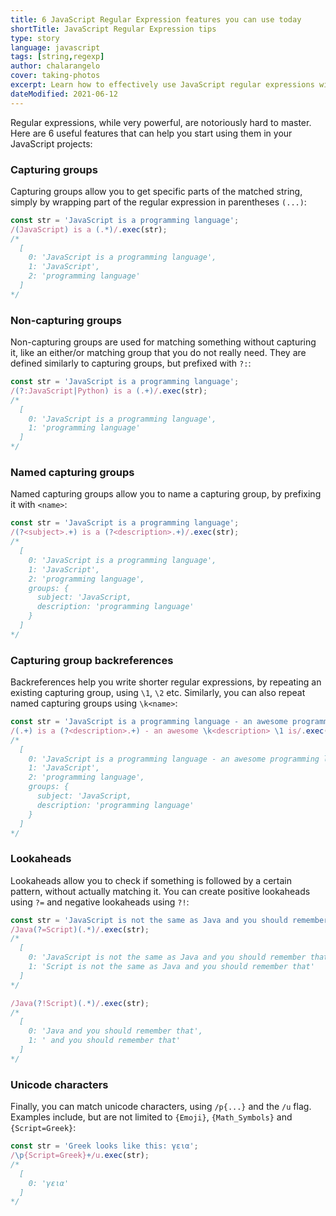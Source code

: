```yaml
---
title: 6 JavaScript Regular Expression features you can use today
shortTitle: JavaScript Regular Expression tips
type: story
language: javascript
tags: [string,regexp]
author: chalarangelo
cover: taking-photos
excerpt: Learn how to effectively use JavaScript regular expressions with these 6 powerful features.
dateModified: 2021-06-12
---
```


Regular expressions, while very powerful, are notoriously hard to master. Here are 6 useful features that can help you start using them in your JavaScript projects:

### Capturing groups

Capturing groups allow you to get specific parts of the matched string, simply by wrapping part of the regular expression in parentheses `(...)`:

```js
const str = 'JavaScript is a programming language';
/(JavaScript) is a (.*)/.exec(str);
/*
  [
    0: 'JavaScript is a programming language',
    1: 'JavaScript',
    2: 'programming language'
  ]
*/
```

### Non-capturing groups

Non-capturing groups are used for matching something without capturing it, like an either/or matching group that you do not really need. They are defined similarly to capturing groups, but prefixed with `?:`:

```js
const str = 'JavaScript is a programming language';
/(?:JavaScript|Python) is a (.+)/.exec(str);
/*
  [
    0: 'JavaScript is a programming language',
    1: 'programming language'
  ]
*/
```

### Named capturing groups

Named capturing groups allow you to name a capturing group, by prefixing it with `<name>`:

```js
const str = 'JavaScript is a programming language';
/(?<subject>.+) is a (?<description>.+)/.exec(str);
/*
  [
    0: 'JavaScript is a programming language',
    1: 'JavaScript',
    2: 'programming language',
    groups: {
      subject: 'JavaScript,
      description: 'programming language'
    }
  ]
*/
```

### Capturing group backreferences

Backreferences help you write shorter regular expressions, by repeating an existing capturing group, using `\1`, `\2` etc. Similarly, you can also repeat named capturing groups using `\k<name>`:

```js
const str = 'JavaScript is a programming language - an awesome programming language JavaScript is';
/(.+) is a (?<description>.+) - an awesome \k<description> \1 is/.exec(str);
/*
  [
    0: 'JavaScript is a programming language - an awesome programming language JavaScript is',
    1: 'JavaScript',
    2: 'programming language',
    groups: {
      subject: 'JavaScript,
      description: 'programming language'
    }
  ]
*/
```

### Lookaheads

Lookaheads allow you to check if something is followed by a certain pattern, without actually matching it. You can create positive lookaheads using `?=` and negative lookaheads using `?!`:

```js
const str = 'JavaScript is not the same as Java and you should remember that';
/Java(?=Script)(.*)/.exec(str);
/*
  [
    0: 'JavaScript is not the same as Java and you should remember that',
    1: 'Script is not the same as Java and you should remember that'
  ]
*/

/Java(?!Script)(.*)/.exec(str);
/*
  [
    0: 'Java and you should remember that',
    1: ' and you should remember that'
  ]
*/
```

### Unicode characters

Finally, you can match unicode characters, using `/p{...}` and the `/u` flag. Examples include, but are not limited to `{Emoji}`, `{Math_Symbols}` and `{Script=Greek}`:

```js
const str = 'Greek looks like this: γεια';
/\p{Script=Greek}+/u.exec(str);
/*
  [
    0: 'γεια'
  ]
*/
```
